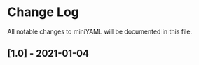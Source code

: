 # Change Log
All notable changes to miniYAML will be documented in this file.

## [1.0] - 2021-01-04
